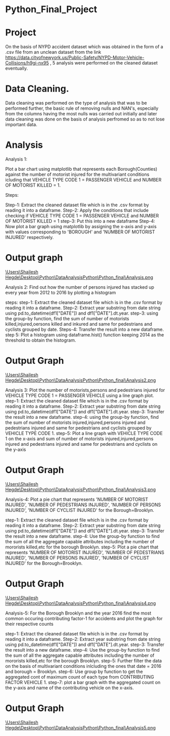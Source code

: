 # Python_Final_Project

# Project

On the basis of NYPD accident dataset which was obtained in the form of a .csv file from an unclean dataset from the link https://data.cityofnewyork.us/Public-Safety/NYPD-Motor-Vehicle-Collisions/h9gi-nx95 , 5 analysis were performed on the cleaned dataset eventually.

# Data Cleaning.

Data cleaning was performed on the type of analysis that was to be performed further, the basic rule of removing nulls and NAN's, especially from the columns having the most nulls was carried out initially and later data cleaning was done on the basis of analysis perfromed so as to not lose important data.

# Analysis

Analysis 1:


Plot a bar chart using matplotlib that represents each Borough(Counties) against the number of motorist injured for the multivariant conditions icluding that VEHICLE TYPE CODE 1 = PASSENGER VEHICLE and NUMBER OF MOTORIST KILLED = 1.

Steps:

Step-1:
Extract the cleaned dataset file which is in the .csv format by reading it into a dataframe.
Step-2:
Apply the conditions that include checking if VEHICLE TYPE CODE 1 = PASSENGER VEHICLE and NUMBER OF MOTORIST KILLED = 1
step-3:
Put this into a new dataframe
Step-4:
Now plot a bar graph using matplotlib by assigning the x-axis and y-axis with values corresponding to 'BOROUGH' and 'NUMBER OF MOTORIST INJURED' respectively.

# Output graph

[\Users\Shailesh Hegde\Desktop\Python\DataAnalysisPython\Python_final\Analysis.png](https://github.com/Shailesh123123/Python_Final_Project/edit/master/README.md)


Analysis 2:
Find out how the number of persons injured has stacked up every year from 2012 to 2016 by plotting a histogram

steps:
step-1:
Extract the cleaned dataset file which is in the .csv format by reading it into a dataframe.
Step-2:
Extract year substring from date string using pd.to_datetime(df1["DATE"]) and df1["DATE"].dt.year.
step-3:
using the group-by function, find the sum of number of motorists killed,injured,oersons killed and inkured and same for pedestrians and cyclists grouped by date.
Steps-4:
Transfer the result into a new dataframe.
step 5:
Plot a histogram using dataframe.hist() function keeping 2014 as the threshold to obtain the histogram.

# Output Graph

[\Users\Shailesh Hegde\Desktop\Python\DataAnalysisPython\Python_final\Analysis2.png](https://github.com/Shailesh123123/Python_Final_Project/edit/master/README.md)

Analysis 3:
Plot the number of motorists,persons and pedestrians injured for VEHICLE TYPE CODE 1 = PASSENGER VEHICLE using a line graph plot.
step-1:
Extract the cleaned dataset file which is in the .csv format by reading it into a dataframe.
Step-2:
Extract year substring from date string using pd.to_datetime(df1["DATE"]) and df1["DATE"].dt.year.
step-3:
Transfer the result into a new dataframe.
step-4:
using the group-by function, find the sum of number of motorists injured,injured,persons injured and pedestrians injured and same for pedestrians and cyclists grouped by VEHICLE TYPE CODE 1.
step-5:
Plot a line graph with VEHICLE TYPE CODE 1 on the x-axis and  sum of number of motorists injured,injured,persons injured and pedestrians injured and same for pedestrians and cyclists on the y-axis

# Output Graph

[\Users\Shailesh Hegde\Desktop\Python\DataAnalysisPython\Python_final\Analysis3.png](https://github.com/Shailesh123123/Python_Final_Project/edit/master/README.md)

Analysis-4:
Plot a pie chart that represents 'NUMBER OF MOTORIST INJURED', 'NUMBER OF PEDESTRIANS INJURED', 'NUMBER OF PERSONS INJURED', 'NUMBER OF CYCLIST INJURED' for the Borough=Brooklyn.

step-1:
Extract the cleaned dataset file which is in the .csv format by reading it into a dataframe.
Step-2:
Extract year substring from date string using pd.to_datetime(df1["DATE"]) and df1["DATE"].dt.year.
step-3:
Transfer the result into a new dataframe.
step-4:
Use the group-by function to find the sum of all the aggregate capable attributes including the number of mororists killed,etc for the borough Brooklyn.
step-5:
Plot a pie chart that represents 'NUMBER OF MOTORIST INJURED', 'NUMBER OF PEDESTRIANS INJURED', 'NUMBER OF PERSONS INJURED', 'NUMBER OF CYCLIST INJURED' for the Borough=Brooklyn.

# Output Graph

[\Users\Shailesh Hegde\Desktop\Python\DataAnalysisPython\Python_final\Analysis4.png](https://github.com/Shailesh123123/Python_Final_Project/edit/master/README.md)

Analysis-5:
For the Borough Brooklyn and the year 2016 find the most common occuring contributing factor-1 for accidents and plot the graph for their respective counts

step-1:
Extract the cleaned dataset file which is in the .csv format by reading it into a dataframe.
Step-2:
Extract year substring from date string using pd.to_datetime(df1["DATE"]) and df1["DATE"].dt.year.
step-3:
Transfer the result into a new dataframe.
step-4:
Use the group-by function to find the sum of all the aggregate capable attributes including the number of mororists killed,etc for the borough Brooklyn.
step-5:
Further filter the data on the basis of multivariant conditions inlcluding the ones that date = 2016 and borough = Brooklyn.
step-6:
Use group by function to get the aggregated cont of maximum count of each type from CONTRIBUTING FACTOR VEHICLE 1.
step-7:
plot a bar graph with the aggregated count on the y-axis and name of the contributing vehicle on the x-axis.

# Output Graph

[\Users\Shailesh Hegde\Desktop\Python\DataAnalysisPython\Python_final\Analysis5.png](https://github.com/Shailesh123123/Python_Final_Project/edit/master/README.md)
